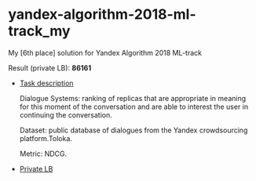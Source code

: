 # yandex-algorithm-2018-ml-track_my
My [6th place] solution for Yandex Algorithm 2018 ML-track

Result (private LB): **86161**

- [Task description](https://contest.yandex.ru/algorithm2018/contest/7914/problems/)

  Dialogue Systems: ranking of replicas that are appropriate in meaning for this moment of the conversation and are able to interest the user in continuing the conversation.  
  
  Dataset: public database of dialogues from the Yandex crowdsourcing platform.Toloka.
  
  Metric: NDCG.
- [Private LB](https://contest.yandex.ru/algorithm2018/contest/7914/standings/)

